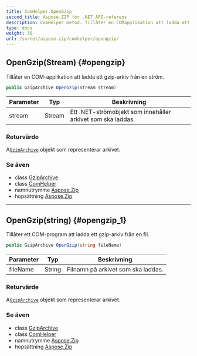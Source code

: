 ```yaml
---
title: ComHelper.OpenGzip
second_title: Aspose.ZIP för .NET API-referens
description: ComHelper metod. Tillåter en COMapplikation att ladda ett gziparkiv från en ström.
type: docs
weight: 30
url: /sv/net/aspose.zip/comhelper/opengzip/
---
```

## OpenGzip(Stream) {#opengzip}

Tillåter en COM-applikation att ladda ett gzip-arkiv från en ström.

```csharp
public GzipArchive OpenGzip(Stream stream)
```

| Parameter | Typ | Beskrivning |
| --- | --- | --- |
| stream | Stream | Ett .NET-strömobjekt som innehåller arkivet som ska laddas. |

### Returvärde

A[`GzipArchive`](../../../aspose.zip.gzip/gziparchive/) objekt som representerar arkivet.

### Se även

* class [GzipArchive](../../../aspose.zip.gzip/gziparchive/)
* class [ComHelper](../)
* namnutrymme [Aspose.Zip](../../comhelper/)
* hopsättning [Aspose.Zip](../../../)

---

## OpenGzip(string) {#opengzip_1}

Tillåter ett COM-program att ladda ett gzip-arkiv från en fil.

```csharp
public GzipArchive OpenGzip(string fileName)
```

| Parameter | Typ | Beskrivning |
| --- | --- | --- |
| fileName | String | Filnamn på arkivet som ska laddas. |

### Returvärde

A[`GzipArchive`](../../../aspose.zip.gzip/gziparchive/) objekt som representerar arkivet.

### Se även

* class [GzipArchive](../../../aspose.zip.gzip/gziparchive/)
* class [ComHelper](../)
* namnutrymme [Aspose.Zip](../../comhelper/)
* hopsättning [Aspose.Zip](../../../)


